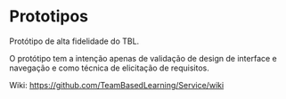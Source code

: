 # Prototipos

Protótipo de alta fidelidade do TBL.

O protótipo tem a intenção apenas de validação de design de interface e navegação e como técnica de elicitação de requisitos.

Wiki: https://github.com/TeamBasedLearning/Service/wiki
